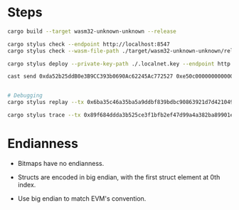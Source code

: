 # Steps

```sh
cargo build --target wasm32-unknown-unknown --release

cargo stylus check --endpoint http://localhost:8547
cargo stylus check --wasm-file-path ./target/wasm32-unknown-unknown/release/fairy_v1.wasm --endpoint http://localhost:8547

cargo stylus deploy --private-key-path ./.localnet.key --endpoint http://localhost:8547

cast send 0xda52b25ddB0e3B9CC393b0690Ac62245Ac772527 0xe50c000000000000 --rpc-url 'http://localhost:8547' --private-key $PRIVATE_KEY


# Debugging
cargo stylus replay --tx 0x6ba35c46a35ba5a9ddbf839bdbc90863921d7d4210497ffc4ccdd07fa7f688e3 --endpoint http://localhost:8547

cargo stylus trace --tx 0x89f684ddda3b525ce3f1bfb2ef47d99a4a382ba89901ee126b152b8bb6b57b9c --endpoint http://localhost:8547
```

# Endianness

- Bitmaps have no endianness.

- Structs are encoded in big endian, with the first struct element at 0th index.

- Use big endian to match EVM's convention.

